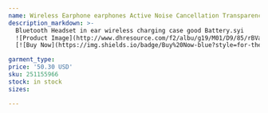 ```yaml
---
name: Wireless Earphone earphones Active Noise Cancellation Transparency Wireless Charging Bluetooth Headphones In-Ear Detection For CellPhone SmartPhone
description_markdown: >-
  Bluetooth Headset in ear wireless charging case good Battery.syi
  ![Product Image](http://www.dhresource.com/f2/albu/g19/M01/D9/85/rBVap2BYf9uAbz4XAADrP9ExnOs011.jpg)
  [![Buy Now](https://img.shields.io/badge/Buy%20Now-blue?style=for-the-badge&logo=none)](https://www.kqzyfj.com/click-100820740-14451685?url=http%3A%2F%2Fwww.dhgate.com%2Fproduct%2Fhot-sale-luxury-qi-wireless-charger-charging%2F251155966.html)

garment_type:
price: '50.30 USD'
sku: 251155966
stock: in stock
sizes:

---
```

